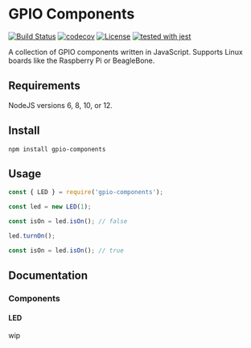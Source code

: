 # GPIO Components

[![Build Status](https://travis-ci.com/justinzelinsky/gpio-components.svg?branch=master)](https://travis-ci.com/justinzelinsky/gpio-components)
[![codecov](https://codecov.io/gh/justinzelinsky/gpio-components/branch/master/graph/badge.svg)](https://codecov.io/gh/justinzelinsky/gpio-components)
[![License](https://img.shields.io/badge/license-MIT-blue.svg?style=flat)](LICENSE)
[![tested with jest](https://img.shields.io/badge/tested_with-jest-99424f.svg)](https://github.com/facebook/jest)

A collection of GPIO components written in JavaScript. Supports Linux boards like the Raspberry Pi or BeagleBone.

## Requirements

NodeJS versions 6, 8, 10, or 12.

## Install

`npm install gpio-components`

## Usage

```javascript
const { LED } = require('gpio-components');

const led = new LED(1);

const isOn = led.isOn(); // false

led.turnOn();

const isOn = led.isOn(); // true
```

## Documentation

### Components

#### LED

wip
